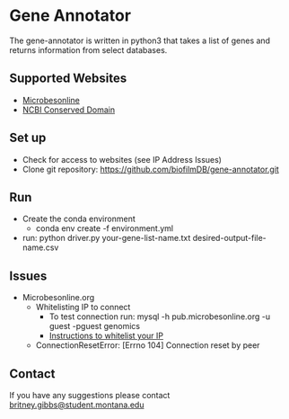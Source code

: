 # Gene Annotator
The gene-annotator is written in python3 that takes a list of genes and returns information from select databases.

## Supported Websites
* [Microbesonline](http://www.microbesonline.org)
* [NCBI Conserved Domain](https://www.ncbi.nlm.nih.gov/Structure/bwrpsb/bwrpsb.cgi)


## Set up
* Check for access to websites (see IP Address Issues)
* Clone git repository: https://github.com/biofilmDB/gene-annotator.git
    
## Run
* Create the conda environment
    * conda env create -f environment.yml 
* run: 
        python driver.py your-gene-list-name.txt desired-output-file-name.csv

        
## Issues
* Microbesonline.org
    * Whitelisting IP to connect
        * To test connection run: 
                        mysql -h pub.microbesonline.org -u guest -pguest genomics
        * [Instructions to whitelist your IP](http://www.microbesonline.org/programmers.html#connectsql)
    * ConnectionResetError: [Errno 104] Connection reset by peer

## Contact
If you have any suggestions please contact [britney.gibbs@student.montana.edu](mailto:britney.gibbs@student.montana.edu)
